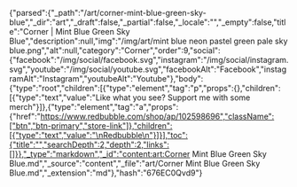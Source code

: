 {"parsed":{"_path":"/art/corner-mint-blue-green-sky-blue","_dir":"art","_draft":false,"_partial":false,"_locale":"","_empty":false,"title":"Corner | Mint Blue Green Sky Blue","description":null,"img":"/img/art/mint blue neon pastel green pale sky blue.png","alt":null,"category":"Corner","order":9,"social":{"facebook":"/img/social/facebook.svg","instagram":"/img/social/instagram.svg","youtube":"/img/social/youtube.svg","facebookAlt":"Facebook","instagramAlt":"Instagram","youtubeAlt":"Youtube"},"body":{"type":"root","children":[{"type":"element","tag":"p","props":{},"children":[{"type":"text","value":"Like what you see? Support me with some merch"}]},{"type":"element","tag":"a","props":{"href":"https://www.redbubble.com/shop/ap/102598696","className":["btn","btn-primary","store-link"]},"children":[{"type":"text","value":"\nRedbubble\n"}]}],"toc":{"title":"","searchDepth":2,"depth":2,"links":[]}},"_type":"markdown","_id":"content:art:Corner Mint Blue Green Sky Blue.md","_source":"content","_file":"art/Corner Mint Blue Green Sky Blue.md","_extension":"md"},"hash":"676EC0Qvd9"}